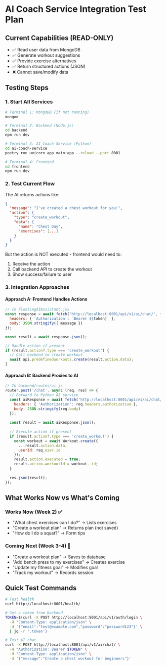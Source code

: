 # AI Coach Service Integration Test Plan

## Current Capabilities (READ-ONLY)
- ✅ Read user data from MongoDB
- ✅ Generate workout suggestions
- ✅ Provide exercise alternatives
- ✅ Return structured actions (JSON)
- ❌ Cannot save/modify data

## Testing Steps

### 1. Start All Services
```bash
# Terminal 1: MongoDB (if not running)
mongod

# Terminal 2: Backend (Node.js)
cd backend
npm run dev

# Terminal 3: AI Coach Service (Python)
cd ai-coach-service
poetry run uvicorn app.main:app --reload --port 8001

# Terminal 4: Frontend
cd frontend
npm run dev
```

### 2. Test Current Flow
The AI returns actions like:
```json
{
  "message": "I've created a chest workout for you!",
  "action": {
    "type": "create_workout",
    "data": {
      "name": "Chest Day",
      "exercises": [...]
    }
  }
}
```

But the action is NOT executed - frontend would need to:
1. Receive the action
2. Call backend API to create the workout
3. Show success/failure to user

### 3. Integration Approaches

#### Approach A: Frontend Handles Actions
```javascript
// In FloatingAIAssistant.jsx
const response = await fetch('http://localhost:8001/api/v1/ai/chat/', {
  headers: { 'Authorization': `Bearer ${token}` },
  body: JSON.stringify({ message })
});

const result = await response.json();

// Handle action if present
if (result.action?.type === 'create_workout') {
  // Call backend to create workout
  await api.predefinedworkouts.create(result.action.data);
}
```

#### Approach B: Backend Proxies to AI
```javascript
// In backend/routes/ai.js
router.post('/chat', async (req, res) => {
  // Forward to Python AI service
  const aiResponse = await fetch('http://localhost:8001/api/v1/ai/chat/', {
    headers: { 'Authorization': req.headers.authorization },
    body: JSON.stringify(req.body)
  });
  
  const result = await aiResponse.json();
  
  // Execute action if present
  if (result.action?.type === 'create_workout') {
    const workout = await Workout.create({
      ...result.action.data,
      userId: req.user.id
    });
    result.action.executed = true;
    result.action.workoutId = workout._id;
  }
  
  res.json(result);
});
```

## What Works Now vs What's Coming

### Works Now (Week 2) ✅
- "What chest exercises can I do?" → Lists exercises
- "Create a workout plan" → Returns plan (not saved)
- "How do I do a squat?" → Form tips

### Coming Next (Week 3-4) 🚧
- "Create a workout plan" → Saves to database
- "Add bench press to my exercises" → Creates exercise
- "Update my fitness goal" → Modifies goal
- "Track my workout" → Records session

## Quick Test Commands

```bash
# Test health
curl http://localhost:8001/health/

# Get a token from backend
TOKEN=$(curl -X POST http://localhost:5001/api/v1/auth/login \
  -H "Content-Type: application/json" \
  -d '{"email":"test@example.com","password":"password123"}' \
  | jq -r '.token')

# Test AI chat
curl -X POST http://localhost:8001/api/v1/ai/chat/ \
  -H "Authorization: Bearer $TOKEN" \
  -H "Content-Type: application/json" \
  -d '{"message":"Create a chest workout for beginners"}'
```